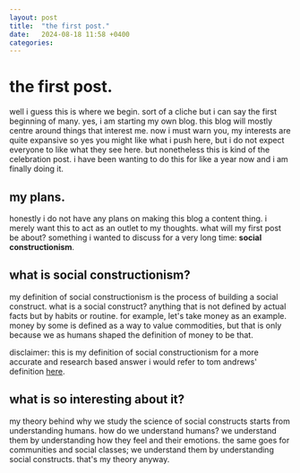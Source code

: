 ```yaml
---
layout: post
title:  "the first post."
date:   2024-08-18 11:58 +0400
categories:
---
```


# the first post.

well i guess this is where we begin. sort of a cliche but i can say the first beginning of many. yes, i am starting my own blog. this blog will mostly centre around things that interest me. now i must warn you, my interests are quite expansive so yes you might like what i push here, but i do not expect everyone to like what they see here. but nonetheless this is kind of the celebration post. i have been wanting to do this for like a year now and i am finally doing it.

## my plans.

honestly i do not have any plans on making this blog a content thing. i merely want this to act as an outlet to my thoughts. what will my first post be about? something i wanted to discuss for a very long time: **social constructionism**.

## what is social constructionism?

my definition of social constructionism is the process of building a social construct. what is a social construct? anything that is not defined by actual facts but by habits or routine. for example, let's take money as an example. money by some is defined as a way to value commodities, but that is only because we as humans shaped the definition of money to be that.

disclaimer: this is my definition of social constructionism for a more accurate and research based answer i would refer to tom andrews' definition [here](https://groundedtheoryreview.com/2012/06/01/what-is-social-constructionism/).

## what is so interesting about it?

my theory behind why we study the science of social constructs starts from understanding humans. how do we understand humans? we understand them by understanding how they feel and their emotions. the same goes for communities and social classes; we understand them by understanding social constructs. that's my theory anyway.
